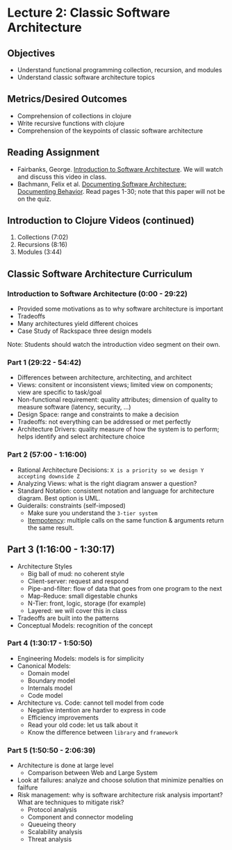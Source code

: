 # Lecture 2: Classic Software Architecture

## Objectives

* Understand functional programming collection, recursion, and modules
* Understand classic software architecture topics

## Metrics/Desired Outcomes

* Comprehension of collections in clojure 
* Write recursive functions with clojure
* Comprehension of the keypoints of classic software architecture

## Reading Assignment

* Fairbanks, George. [Introduction to Software Architecture](https://www.youtube.com/watch?v=x30DcBfCJRI).  We will watch and discuss this video in class.
* Bachmann, Felix et al. [Documenting Software Architecture: Documenting Behavior](https://www.sei.cmu.edu/reports/02tn001.pdf).  Read pages 1-30; note that this paper will not be on the quiz.

## Introduction to Clojure Videos (continued)

1. Collections (7:02)
2. Recursions (8:16)
3. Modules (3:44)

## Classic Software Architecture Curriculum

### Introduction to Software Architecture (0:00 - 29:22)
* Provided some motivations as to why software architecture is important
* Tradeoffs
* Many architectures yield different choices
* Case Study of Rackspace three design models

Note: Students should watch the introduction video segment on their own.

### Part 1 (29:22 - 54:42)
* Differences between architecture, architecting, and architect
* Views: consitent or inconsistent views; limited view on components; view are specific to task/goal
* Non-functional requirement: quality attributes; dimension of quality to measure software (latency, security, ...)
* Design Space: range and constraints to make a decision
* Tradeoffs: not everything can be addressed or met perfectly
* Architecture Drivers: quality measure of how the system is to perform; helps identify and select architecture choice

### Part 2 (57:00 - 1:16:00)
* Rational Architecture Decisions: `X is a priority so we design Y accepting downside Z`
* Analyzing Views: what is the right diagram answer a question?
* Standard Notation: consistent notation and language for architecture diagram.  Best option is UML.
* Guiderails: constraints (self-imposed)
  * Make sure you understand the `3-tier system`
  * [Itempotency](https://stackoverflow.com/questions/1077412/what-is-an-idempotent-operation): multiple calls on the same function & arguments return the same result.  

## Part 3 (1:16:00 - 1:30:17)
* Architecture Styles
  * Big ball of mud: no coherent style
  * Client-server: request and respond
  * Pipe-and-filter: flow of data that goes from one program to the next
  * Map-Reduce: small digestable chunks 
  * N-Tier: front, logic, storage (for example)
  * Layered: we will cover this in class
* Tradeoffs are built into the patterns
* Conceptual Models: recognition of the concept

### Part 4 (1:30:17 - 1:50:50)
* Engineering Models: models is for simplicity  
* Canonical Models:
  * Domain model
  * Boundary model
  * Internals model
  * Code model
* Architecture vs. Code: cannot tell model from code
  * Negative intention are harder to express in code
  * Efficiency improvements
  * Read your old code: let us talk about it
  * Know the difference between `library` and `framework`

### Part 5 (1:50:50 - 2:06:39) 
* Architecture is done at large level
  * Comparison between Web and Large System
* Look at failures: analyze and choose solution that minimize penalties on failfure
* Risk management: why is software architecture risk analysis important?  What are techniques to mitigate risk?
  * Protocol analysis
  * Component and connector modeling
  * Queueing theory
  * Scalability analysis
  * Threat analysis
